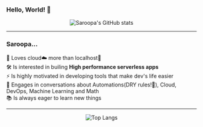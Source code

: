 ### Hello, World! 👋

<div align="center">

![Saroopa's GitHub stats](https://github-readme-stats.vercel.app/api?username=Saroopashree&show_icons=true&theme=nightowl&hide=contribs&count_private=true&custom_title=Saroopa's%20GitHub%20stats)

</div>

---

### Saroopa...

💜 Loves cloud☁️ more than localhost🏡  
🛠 Is interested in builing **High performance serverless apps**  
⚡️ Is highly motivated in developing tools that make dev's life easier  
💬 Engages in conversations about Automations(DRY rules!👑), Cloud, DevOps, Machine Learning and Math  
📚 Is always eager to learn new things

---

<div align="center">

![Top Langs](https://github-readme-stats-indol-seven.vercel.app/api/top-langs/?username=Saroopashree&theme=nightowl&layout=compact&hide=C&custom_title=Top%20Languages)

</div>
